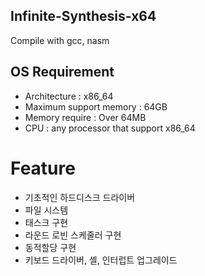 ## Infinite-Synthesis-x64
Compile with gcc, nasm

## OS Requirement
* Architecture : x86_64
* Maximum support memory : 64GB
* Memory require : Over 64MB
* CPU : any processor that support x86_64

# Feature
* 기초적인 하드디스크 드라이버
* 파일 시스템
* 태스크 구현
* 라운드 로빈 스케줄러 구현
* 동적할당 구현
* 키보드 드라이버, 셸, 인터럽트 업그레이드
